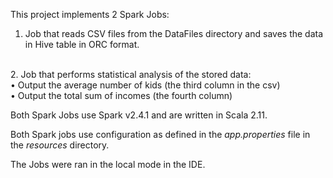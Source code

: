 This project implements 2 Spark Jobs:

1. Job that reads CSV files from the DataFiles directory and saves the data in Hive table in ORC format.
<br/>
2. Job that performs statistical analysis of the stored data:
<br/>
    •	Output the average number of kids (the third column in the csv)
<br/>
    •	Output the total sum of incomes (the fourth column)

Both Spark Jobs use Spark v2.4.1 and are written in Scala 2.11.

Both Spark jobs use configuration as defined in the _app.properties_ file in the _resources_ directory.

The Jobs were ran in the local mode in the IDE.

